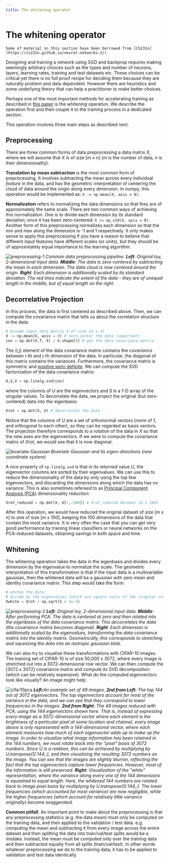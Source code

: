```yaml
---
title: The whitening operator
---
```


# The whitening operator

```{admonition}
Some of material in this section have been borrowed from [CS231n](https://cs231n.github.io/neural-networks-2/) 
```

Designing and training a network using SGD and backprop requires making seemingly arbitrary choices such as the types and number of neurons, layers, learning rates, training and test datasets etc. These choices can be critical yet there is no full proof recipe for deciding them because they are naturally problem and data dependent. However there are heuristics and some underlying theory that can help a practitioner to make better choices. 

Perhaps one of the most important methods for accelerating training as described in [this paper](http://yann.lecun.com/exdb/publis/pdf/lecun-98b.pdf) is the _whitening_ operation. We describe the operation first and then couple it to the training process in a dedicated section.

This operation involves three main steps as described next. 

## Preprocessing

There are three common forms of data preprocessing a data matrix $X$, where we will assume that $X$ is of size $[m \times n]$ ($m$ is the number of data, $n$ is their dimensionality).

**Translation by mean subtraction**  is the most common form of preprocessing. It involves subtracting the mean across every individual *feature* in the data, and has the geometric interpretation of centering the cloud of data around the origin along every dimension. In numpy, this operation would be implemented as: ```X -= np.mean(X, axis = 0)```. 

**Normalization** refers to normalizing the data dimensions so that they are of approximately the same scale. There are two common ways of achieving this normalization. One is to divide each dimension by its standard deviation, once it has been zero-centered: ```X /= np.std(X, axis = 0)```. Another form of this preprocessing normalizes each dimension so that the min and max along the dimension is -1 and 1 respectively. It only makes sense to apply this preprocessing if you have a reason to believe that different input features have different scales (or units), but they should be of approximately equal importance to the learning algorithm.


![preprocessing-1](images/preprocessing-1.jpeg)
_Common data preprocessing pipeline. <b>Left</b>: Original toy, 2-dimensional input data. <b>Middle</b>: The data is zero-centered by subtracting the mean in each dimension. The data cloud is now centered around the origin. <b>Right</b>: Each dimension is additionally scaled by its standard deviation. The red lines indicate the extent of the data - they are of unequal length in the middle, but of equal length on the right._

## Decorrelative Projection

In this process, the data is first centered as described above. Then, we can compute the covariance matrix that tells us about the correlation structure in the data:

```python
# Assume input data matrix X of size [m x n]
X -= np.mean(X, axis = 0) # zero-center the data (important)
cov = np.dot(X.T, X) / X.shape[0] # get the data covariance matrix
```

The (i,j) element of the data covariance matrix contains the *covariance* between i-th and j-th dimension of the data. In particular, the diagonal of this matrix contains the variances. Furthermore, the covariance matrix is symmetric and [positive semi-definite](http://en.wikipedia.org/wiki/Positive-definite_matrix#Negative-definite.2C_semidefinite_and_indefinite_matrices). We can compute the SVD factorization of the data covariance matrix:

```python
U,S,V = np.linalg.svd(cov)
```

where the columns of $U$ are the eigenvectors and $S$ is a 1-D array of the singular values. To decorrelate the data, we project the original (but zero-centered) data into the eigenbasis:

```python
Xrot = np.dot(X, U) # decorrelate the data
```

Notice that the columns of $U$ are a set of orthonormal vectors (norm of 1, and orthogonal to each other), so they can be regarded as basis vectors. The projection therefore corresponds to a rotation of the data in $X$ so that the new axes are the eigenvectors. If we were to compute the covariance matrix of $Xrot$, we would see that it is now diagonal. 

![bivariate-Gaussian](images/Figure2.7.png)
_Bivariate Gaussian and its eigen-directions (new coordinate system)_

A nice property of ```np.linalg.svd``` is that in its returned value $U$, the eigenvector columns are sorted by their eigenvalues. We can use this to reduce the dimensionality of the data by only using the top few eigenvectors, and discarding the dimensions along which the data has no variance. This is also sometimes refereed to as [Principal Component Analysis (PCA)](http://en.wikipedia.org/wiki/Principal_component_analysis) dimensionality reduction:

```python
Xrot_reduced = np.dot(X, U[:,:100]) # Xrot_reduced becomes [m x 100]
```

After this operation, we would have reduced the original dataset of size [m x n] to one of size [m x 100], keeping the 100 dimensions of the data that contain the most variance. It is very often the case that you can get very good performance by training linear classifiers or neural networks on the PCA-reduced datasets, obtaining savings in both space and time.

## Whitening 

The whitening operation takes the data in the eigenbasis and divides every dimension by the eigenvalue to normalize the scale. The geometric interpretation of this transformation is that if the input data is a multivariable gaussian, then the whitened data will be a gaussian with zero mean and identity covariance matrix. This step would take the form:

```python
# whiten the data:
# divide by the eigenvalues (which are square roots of the singular values)
Xwhite = Xrot / np.sqrt(S + 1e-5)
```

![preprocessing-2](images/preprocessing-2.jpeg)
_<b>Left</b>: Original toy, 2-dimensional input data. <b>Middle</b>: After performing PCA. The data is centered at zero and then rotated into the eigenbasis of the data covariance matrix. This decorrelates the data (the covariance matrix becomes diagonal). <b>Right</b>: Each dimension is additionally scaled by the eigenvalues, transforming the data covariance matrix into the identity matrix. Geometrically, this corresponds to stretching and squeezing the data into an isotropic gaussian blob._

We can also try to visualize these transformations with CIFAR-10 images. The training set of CIFAR-10 is of size 50,000 x 3072, where every image is stretched out into a 3072-dimensional row vector. We can then compute the [3072 x 3072] covariance matrix and compute its SVD decomposition (which can be relatively expensive). What do the computed eigenvectors look like visually? An image might help:

![cifar10pca](images/cifar10pca.jpeg)
_<b>Left:</b>An example set of 49 images. <b>2nd from Left:</b> The top 144 out of 3072 eigenvectors. The top eigenvectors account for most of the variance in the data, and we can see that they correspond to lower frequencies in the images.  <b>2nd from Right:</b> The 49 images reduced with PCA, using the 144 eigenvectors shown here. That is, instead of expressing every image as a 3072-dimensional vector where each element is the brightness of a particular pixel at some location and channel, every image above is only represented with a 144-dimensional vector, where each element measures how much of each eigenvector adds up to make up the image. In order to visualize what image information has been retained in the 144 numbers, we must rotate back into the "pixel" basis of 3072 numbers. Since U is a rotation, this can be achieved by multiplying by U.transpose()[:144,:], and then visualizing the resulting 3072 numbers as the image. You can see that the images are slightly blurrier, reflecting the fact that the top eigenvectors capture lower frequencies. However, most of the information is still preserved. <b>Right:</b> Visualization of the "white" representation, where the variance along every one of the 144 dimensions is squashed to equal length. Here, the whitened 144 numbers are rotated back to image pixel basis by multiplying by U.transpose()[:144,:]. The lower frequencies (which accounted for most variance) are now negligible, while the higher frequencies (which account for relatively little variance originally) become exaggerated._

**Common pitfall**. An important point to make about the preprocessing is that any preprocessing statistics (e.g. the data mean) must only be computed on the training data, and then applied to the validation / test data. e.g. computing the mean and subtracting it from every image across the entire dataset and then splitting the data into train/val/test splits would be a mistake. Instead, the mean must be computed only over the training data and then subtracted equally from all splits (train/val/test). In other words whatever preprocessing we do to the training data, it has to be applied to validation and test data identically. 




